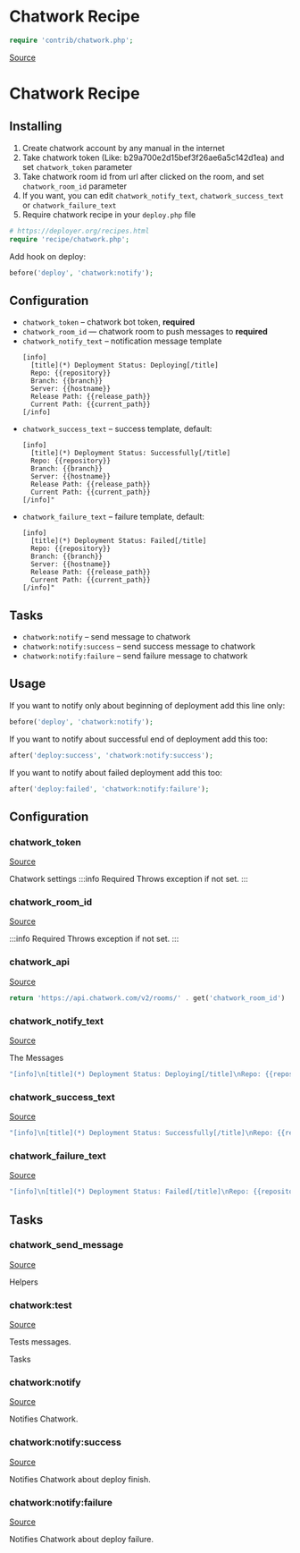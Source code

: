 <!-- DO NOT EDIT THIS FILE! -->
<!-- Instead edit contrib/chatwork.php -->
<!-- Then run bin/docgen -->

# Chatwork Recipe

```php
require 'contrib/chatwork.php';
```

[Source](/contrib/chatwork.php)



# Chatwork Recipe
## Installing
  1. Create chatwork account by any manual in the internet
  2. Take chatwork token (Like: b29a700e2d15bef3f26ae6a5c142d1ea) and set `chatwork_token` parameter
  3. Take chatwork room id from url after clicked on the room, and set `chatwork_room_id` parameter
  4. If you want, you can edit `chatwork_notify_text`, `chatwork_success_text` or `chatwork_failure_text`
  5. Require chatwork recipe in your `deploy.php` file
```php
# https://deployer.org/recipes.html
require 'recipe/chatwork.php';
```
Add hook on deploy:
```php
before('deploy', 'chatwork:notify');
```
## Configuration
- `chatwork_token` – chatwork bot token, **required**
- `chatwork_room_id` — chatwork room to push messages to **required**
- `chatwork_notify_text` – notification message template
  ```
  [info]
    [title](*) Deployment Status: Deploying[/title]
    Repo: {{repository}}
    Branch: {{branch}}
    Server: {{hostname}}
    Release Path: {{release_path}}
    Current Path: {{current_path}}
  [/info]
  ```
- `chatwork_success_text` – success template, default:
  ```
  [info]
    [title](*) Deployment Status: Successfully[/title]
    Repo: {{repository}}
    Branch: {{branch}}
    Server: {{hostname}}
    Release Path: {{release_path}}
    Current Path: {{current_path}}
  [/info]"
  ```
- `chatwork_failure_text` – failure template, default:
  ```
  [info]
    [title](*) Deployment Status: Failed[/title]
    Repo: {{repository}}
    Branch: {{branch}}
    Server: {{hostname}}
    Release Path: {{release_path}}
    Current Path: {{current_path}}
  [/info]"
  ```
## Tasks
- `chatwork:notify` – send message to chatwork
- `chatwork:notify:success` – send success message to chatwork
- `chatwork:notify:failure` – send failure message to chatwork
## Usage
If you want to notify only about beginning of deployment add this line only:
```php
before('deploy', 'chatwork:notify');
```
If you want to notify about successful end of deployment add this too:
```php
after('deploy:success', 'chatwork:notify:success');
```
If you want to notify about failed deployment add this too:
```php
after('deploy:failed', 'chatwork:notify:failure');
```


## Configuration
### chatwork_token
[Source](https://github.com/deployphp/deployer/blob/master/contrib/chatwork.php#L93)

Chatwork settings
:::info Required
Throws exception if not set.
:::




### chatwork_room_id
[Source](https://github.com/deployphp/deployer/blob/master/contrib/chatwork.php#L96)


:::info Required
Throws exception if not set.
:::




### chatwork_api
[Source](https://github.com/deployphp/deployer/blob/master/contrib/chatwork.php#L99)



```php title="Default value"
return 'https://api.chatwork.com/v2/rooms/' . get('chatwork_room_id') . '/messages';
```


### chatwork_notify_text
[Source](https://github.com/deployphp/deployer/blob/master/contrib/chatwork.php#L104)

The Messages

```php title="Default value"
"[info]\n[title](*) Deployment Status: Deploying[/title]\nRepo: {{repository}}\nBranch: {{branch}}\nServer: {{hostname}}\nRelease Path: {{release_path}}\nCurrent Path: {{current_path}}\n[/info]"
```


### chatwork_success_text
[Source](https://github.com/deployphp/deployer/blob/master/contrib/chatwork.php#L105)



```php title="Default value"
"[info]\n[title](*) Deployment Status: Successfully[/title]\nRepo: {{repository}}\nBranch: {{branch}}\nServer: {{hostname}}\nRelease Path: {{release_path}}\nCurrent Path: {{current_path}}\n[/info]"
```


### chatwork_failure_text
[Source](https://github.com/deployphp/deployer/blob/master/contrib/chatwork.php#L106)



```php title="Default value"
"[info]\n[title](*) Deployment Status: Failed[/title]\nRepo: {{repository}}\nBranch: {{branch}}\nServer: {{hostname}}\nRelease Path: {{release_path}}\nCurrent Path: {{current_path}}\n[/info]"
```



## Tasks

### chatwork_send_message
[Source](https://github.com/deployphp/deployer/blob/master/contrib/chatwork.php#L109)



Helpers


### chatwork:test
[Source](https://github.com/deployphp/deployer/blob/master/contrib/chatwork.php#L118)

Tests messages.

Tasks


### chatwork:notify
[Source](https://github.com/deployphp/deployer/blob/master/contrib/chatwork.php#L129)

Notifies Chatwork.




### chatwork:notify:success
[Source](https://github.com/deployphp/deployer/blob/master/contrib/chatwork.php#L144)

Notifies Chatwork about deploy finish.




### chatwork:notify:failure
[Source](https://github.com/deployphp/deployer/blob/master/contrib/chatwork.php#L160)

Notifies Chatwork about deploy failure.





